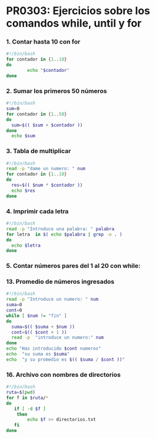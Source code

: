 # PR0303: Ejercicios sobre los comandos while, until y for
### 1. Contar hasta 10 con for
```bash
#!/bin/bash
for contador in {1..10}
do
        echo "$contador"
done
```
### 2. Sumar los primeros 50 números
```bash
#!/bin/bash
sum=0
for contador in {1..50}
do
  sum=$(( $sum + $contador ))
done
  echo $sum
```
### 3. Tabla de multiplicar
```bash
#!/bin/bash
read -p "dame un numero: " num
for contador in {1..10}
do
  res=$(( $num * $contador ))
  echo $res
done
```
### 4. Imprimir cada letra
```bash
#!/bin/bash
read -p "Introduce una palabra: " palabra
for letra  in $( echo $palabra | grep -o . )
do 
  echo $letra
done
```
### 5. Contar números pares del 1 al 20 con while:
### 13. Promedio de números ingresados
```bash
#!/bin/bash
read -p "Introduce un numero: " num
suma=0
cont=0
while [ $num != "fin" ]
do 
  suma=$(( $suma + $num ))
  cont=$(( $cont + 1 ))
  read -p  "introduce un numero:" num
done
echo "Has introducido $cont numeros"
echo  "su suma es $suma"
echo  "y su promedio es $(( $suma / $cont ))"
```
### 16. Archivo con nombres de directorios
```bash
#!/bin/bash
ruta=$(pwd)
for f in $ruta/*
do
   if [ -d $f ]
    then
        echo $f >> directorios.txt
   fi
done
```